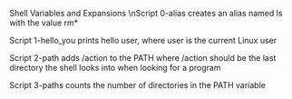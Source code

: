 Shell Variables and Expansions
\nScript 0-alias creates an alias named ls with the value rm*

Script 1-hello_you prints hello user, where user is the current Linux user

Script 2-path adds /action to the PATH where /action should be the last directory the shell looks into when looking for a program

Script 3-paths counts the number of directories in the PATH variable
